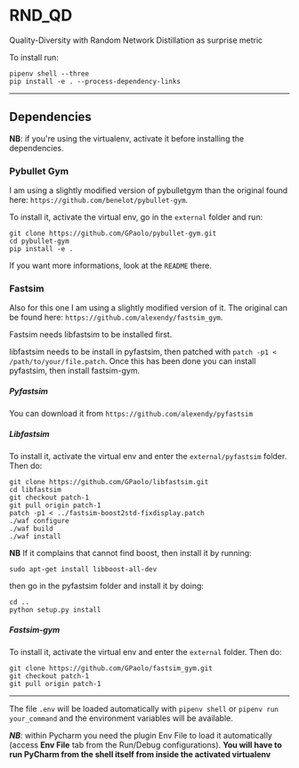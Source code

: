 # RND_QD

Quality-Diversity with Random Network Distillation as surprise metric

To install run:
```
pipenv shell --three
pip install -e . --process-dependency-links
```
---
## Dependencies
**NB**: if you're using the virtualenv, activate it before installing the dependencies. 
### Pybullet Gym
I am using a slightly modified version of pybulletgym than the original found here: `https://github.com/benelot/pybullet-gym`.
 
To install it, activate the virtual env, go in the `external` folder and run:

```
git clone https://github.com/GPaolo/pybullet-gym.git
cd pybullet-gym
pip install -e .
```

If you want more informations, look at the `README` there.

### Fastsim
Also for this one I am using a slightly modified version of it. The original can be found here: `https://github.com/alexendy/fastsim_gym`.

Fastsim needs libfastsim to be installed first.

libfastsim needs to be install in pyfastsim, then patched with `patch -p1 < /path/to/your/file.patch`. Once this has been done you can install pyfastsim, then install fastsim-gym.

##### Pyfastsim
You can download it from `https://github.com/alexendy/pyfastsim`

##### Libfastsim
To install it, activate the virtual env and enter the `external/pyfastsim` folder. Then do:
```
git clone https://github.com/GPaolo/libfastsim.git
cd libfastsim
git checkout patch-1
git pull origin patch-1
patch -p1 < ../fastsim-boost2std-fixdisplay.patch
./waf configure
./waf build
./waf install
```
**NB** If it complains that cannot find boost, then install it by running:
```.env
sudo apt-get install libboost-all-dev
```

then go in the pyfastsim folder and install it by doing:
```
cd ..
python setup.py install
```

##### Fastsim-gym

To install it, activate the virtual env and enter the `external` folder. Then do:
```.env
git clone https://github.com/GPaolo/fastsim_gym.git
git checkout patch-1
git pull origin patch-1

```



---



The file `.env` will be loaded automatically with `pipenv shell` or `pipenv run your_command` and the environment variables will be available.


***NB***: within Pycharm you need the plugin Env File to load it automatically (access **Env File** tab from the Run/Debug configurations).
**You will have to run PyCharm from the shell itself from inside the activated virtualenv**
